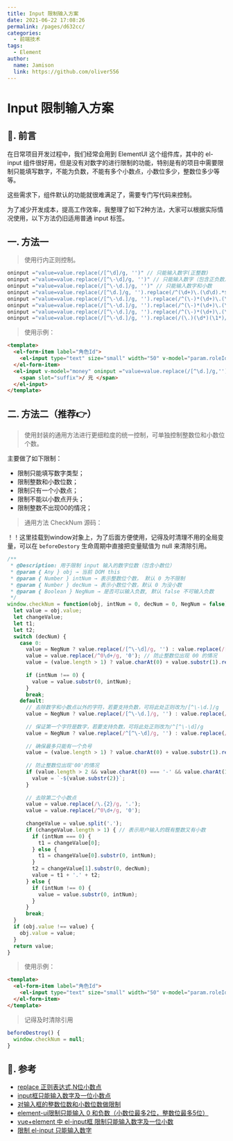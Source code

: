 ```yaml
---
title: Input 限制输入方案
date: 2021-06-22 17:08:26
permalink: /pages/d632cc/
categories:
  - 前端技术
tags:
  - Element
author:
  name: Jamison
  link: https://github.com/oliver556
---
```


# Input 限制输入方案

## 📖. 前言

在日常项目开发过程中，我们经常会用到 ElementUI 这个组件库，其中的 el-input 组件很好用，但是没有对数字的进行限制的功能，特别是有的项目中需要限制只能填写数字，不能为负数，不能有多个小数点，小数位多少，整数位多少等等。

这些需求下，组件默认的功能就很难满足了，需要专门写代码来控制。

为了减少开发成本，提高工作效率，我整理了如下2种方法，大家可以根据实际情况使用，以下方法仍旧适用普通 input 标签。

## 一. 方法一

> 使用行内正则控制。

```js
oninput ="value=value.replace(/[^\d]/g, '')" // 只能输入数字(正整数)
oninput ="value=value.replace(/[^\-\d]/g, '')" // 只能输入数字（包含正负数）
oninput ="value=value.replace(/[^\-\d.]/g, '')" // 只能输入数字和小数
oninput ="value=value.replace(/[^\d.]/g, '').replace(/^(\d+)\.(\d\d).*$/, '$1.$2')" // 只能输入数字和小数，只保留一个小数点
oninput ="value=value.replace(/[^\-\d.]/g, '').replace(/^(\-)*(\d+)\.(\d+).*$/, '$1$2.$3')" // 只能输入数字和小数，只保留一个小数点(包含负数)
oninput ="value=value.replace(/[^\-\d.]/g, '').replace(/^(\-)*(\d+)\.(\d\d).*$/, '$1$2.$3')" // 只能输入数字和小数，只保留一个小数点，只保留2位小数(包含负数)
oninput ="value=value.replace(/[^\-\d.]/g, '').replace(/^(\-)*(\d+)\.(\d${3}).*$/, '$1$2.$3')" // 只能输入数字和小数，只保留一个小数点，只保留3位小数(包含负数)
oninput ="value=value.replace(/[^\-\d.]/g, '').replace(/(\.)(\d*)(\1*)/g,'$1$2').replace(/^(\-)*(\d+)\.(\d{2}).*$/, '$1.$2')" // 【终极】只能输入数字和小数，只保留一个小数点，只保留3位小数(包含负数)
```

> 使用示例：

```html
<template>
  <el-form-item label="角色Id">
    <el-input type="text" size="small" width="50" v-model="param.roleId" placeholder="请输入数字" oninput="value=value.replace(/[^\d]/g,'')">
  </el-form-item>
  <el-input v-model="money" oninput ="value=value.replace(/[^\d.]/g,'')">
    <span slot="suffix">/ 元 </span>
  </el-input> 
</template>
```

## 二. 方法二（推荐👉）

> 使用封装的通用方法进行更细粒度的统一控制，可单独控制整数位和小数位个数。

主要做了如下限制：

- 限制只能填写数字类型；
- 限制整数和小数位数；
- 限制只有一个小数点；
- 限制不能以小数点开头；
- 限制整数不出现00的情况；

> 通用方法 CheckNum 源码：

！！这里挂载到window对象上，为了后面方便使用，记得及时清理不用的全局变量，可以在 `beforeDestory` 生命周期中直接把变量赋值为 null 来清除引用。

```js
/**
 * @Description: 用于限制 input 输入的数字位数（包含小数位）
 * @param { Any } obj → 当前 DOM this
 * @param { Number } intNum → 表示整数位个数， 默认 0 为不限制
 * @param { Number } decNum → 表示小数位个数，默认 0 为没小数
 * @param { Boolean } NegNum → 是否可以输入负数, 默认 false 不可输入负数
 */
window.checkNum = function(obj, intNum = 0, decNum = 0, NegNum = false) {
  let value = obj.value;
  let changeValue;
  let t1;
  let t2;
  switch (decNum) {
    case 0:
      value = NegNum ? value.replace(/[^\-\d]/g, '') : value.replace(/[^\d]/g, ''); // 去除数字以外的字符，若要支持负数，可将此处正则改为/[^\-\d]/g
      value = value.replace(/^0\d+/g, '0'); // 防止整数位出现 00 的情况
      value = (value.length > 1) ? value.charAt(0) + value.substr(1).replace(/[^\d.]/g, '') : value; // 确保最多只能有一个负号
      
      if (intNum !== 0) {
        value = value.substr(0, intNum);
      }
      break;
    default:
      // 去除数字和小数点以外的字符，若要支持负数，可将此处正则改为/[^\-\d.]/g
      value = NegNum ? value.replace(/[^\-\d.]/g, '') : value.replace(/[^\d.]/g, '');
      
      // 保证第一个字符是数字，若要支持负数，可将此处正则改为/^[^\-\d]/g
      value = NegNum ? value.replace(/^[^\-\d]/g, '') : value.replace(/^[^\d]/g, '');
      
      // 确保最多只能有一个负号
      value = (value.length > 1) ? value.charAt(0) + value.substr(1).replace(/[^\d.]/g, '') : value;
      
      // 防止整数位出现'00'的情况
      if (value.length > 2 && value.charAt(0) === '-' && value.charAt(1) === '0' && value.charAt(2) !== '.') {
        value = `-${value.substr(2)}`;
      }
      
      // 去除第二个小数点
      value = value.replace(/\.{2}/g, '.');
      value = value.replace(/^0\d+/g, '0');
      
      changeValue = value.split('.');
      if (changeValue.length > 1) { // 表示用户输入的既有整数又有小数
        if (intNum === 0) {
          t1 = changeValue[0];
        } else {
          t1 = changeValue[0].substr(0, intNum);
        }
        t2 = changeValue[1].substr(0, decNum);
        value = t1 + '.' + t2;
      } else {
        if (intNum !== 0) {
          value = value.substr(0, intNum);
        }
      }
      break;
  }
  if (obj.value !== value) {
    obj.value = value;
  }
  return value;
}
```

> 使用示例：

```html
<template>
  <el-form-item label="角色Id">
    <el-input type="text" size="small" width="50" v-model="param.roleId" placeholder="请输入数字" oninput="checkNum(this, 4, 1)">
  </el-form-item>
</template>
```

> 记得及时清除引用

```js
beforeDestroy() {
  window.checkNum = null;
}
```

## 📖. 参考

- [replace 正则表达式,N位小数点](https://blog.csdn.net/Alice9969/article/details/78280758)
- [input框只能输入数字及一位小数点](https://blog.csdn.net/qq_39548647/article/details/80364472)
- [对输入框的整数位数和小数位数做限制](https://blog.csdn.net/zlqzhlq/article/details/82631167)
- [element-ui限制只能输入 0 和负数（小数位最多2位，整数位最多5位）](https://blog.csdn.net/qq_42243957/article/details/110133854)
- [vue+element 中 el-input框 限制只能输入数字及一位小数](https://www.shuzhiduo.com/A/kvJ3YQAXdg/)
- [限制 el-input 只能输入数字](https://bbchin.com/archives/input-limit)
